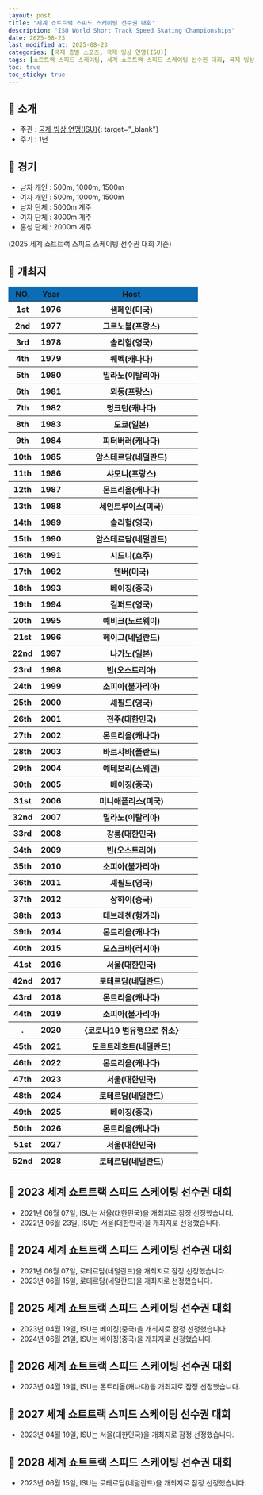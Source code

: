 ```yaml
---
layout: post
title: "세계 쇼트트랙 스피드 스케이팅 선수권 대회"
description: "ISU World Short Track Speed Skating Championships"
date: 2025-08-23
last_modified_at: 2025-08-23
categories: [국제 종별 스포츠, 국제 빙상 연맹(ISU)]
tags: [쇼트트랙 스피드 스케이팅, 세계 쇼트트랙 스피드 스케이팅 선수권 대회, 국제 빙상 연맹, ISU]
toc: true
toc_sticky: true
---
```

## 📜 소개
* 주관 : [국제 빙상 연맹(ISU)](https://www.isu.org/){: target="_blank"}
* 주기 : 1년

## 📜 경기
* 남자 개인 : 500m, 1000m, 1500m
* 여자 개인 : 500m, 1000m, 1500m
* 남자 단체 : 5000m 계주
* 여자 단체 : 3000m 계주
* 혼성 단체 : 2000m 계주

(2025 세계 쇼트트랙 스피드 스케이팅 선수권 대회 기준)

## 📜 개최지
<html>

<head>
    <meta charset="UTF-8">
</head>

<body>
    <table>
        <tr style="background: #0B6DB7;">
            <th style="width: 15%; font-weight: bold;">NO.</th>
            <th style="width: 15%; font-weight: bold;">Year</th>
            <th style="width: 70%; font-weight: bold;">Host</th>
        </tr>
        <tr>
            <th>1st</th>
            <th>1976</th>
            <th>섐페인(미국)</th>
        </tr>
        <tr>
            <th>2nd</th>
            <th>1977</th>
            <th>그르노블(프랑스)</th>
        </tr>
        <tr>
            <th>3rd</th>
            <th>1978</th>
            <th>솔리헐(영국)</th>
        </tr>
        <tr>
            <th>4th</th>
            <th>1979</th>
            <th>퀘벡(캐나다)</th>
        </tr>
        <tr>
            <th>5th</th>
            <th>1980</th>
            <th>밀라노(이탈리아)</th>
        </tr>
        <tr>
            <th>6th</th>
            <th>1981</th>
            <th>뫼동(프랑스)</th>
        </tr>
        <tr>
            <th>7th</th>
            <th>1982</th>
            <th>멍크턴(캐나다)</th>
        </tr>
        <tr>
            <th>8th</th>
            <th>1983</th>
            <th>도쿄(일본)</th>
        </tr>
        <tr>
            <th>9th</th>
            <th>1984</th>
            <th>피터버러(캐나다)</th>
        </tr>
        <tr>
            <th>10th</th>
            <th>1985</th>
            <th>암스테르담(네덜란드)</th>
        </tr>
        <tr>
            <th>11th</th>
            <th>1986</th>
            <th>샤모니(프랑스)</th>
        </tr>
        <tr>
            <th>12th</th>
            <th>1987</th>
            <th>몬트리올(캐나다)</th>
        </tr>
        <tr>
            <th>13th</th>
            <th>1988</th>
            <th>세인트루이스(미국)</th>
        </tr>
        <tr>
            <th>14th</th>
            <th>1989</th>
            <th>솔리헐(영국)</th>
        </tr>
        <tr>
            <th>15th</th>
            <th>1990</th>
            <th>암스테르담(네덜란드)</th>
        </tr>
        <tr>
            <th>16th</th>
            <th>1991</th>
            <th>시드니(호주)</th>
        </tr>
        <tr>
            <th>17th</th>
            <th>1992</th>
            <th>덴버(미국)</th>
        </tr>
        <tr>
            <th>18th</th>
            <th>1993</th>
            <th>베이징(중국)</th>
        </tr>
        <tr>
            <th>19th</th>
            <th>1994</th>
            <th>길퍼드(영국)</th>
        </tr>
        <tr>
            <th>20th</th>
            <th>1995</th>
            <th>예비크(노르웨이)</th>
        </tr>
        <tr>
            <th>21st</th>
            <th>1996</th>
            <th>헤이그(네덜란드)</th>
        </tr>
        <tr>
            <th>22nd</th>
            <th>1997</th>
            <th>나가노(일본)</th>
        </tr>
        <tr>
            <th>23rd</th>
            <th>1998</th>
            <th>빈(오스트리아)</th>
        </tr>
        <tr>
            <th>24th</th>
            <th>1999</th>
            <th>소피아(불가리아)</th>
        </tr>
        <tr>
            <th>25th</th>
            <th>2000</th>
            <th>셰필드(영국)</th>
        </tr>
        <tr>
            <th><span class="korea-host">26th</span></th>
            <th><span class="korea-host">2001</span></th>
            <th><span class="korea-host">전주(대한민국)</span></th>
        </tr>
        <tr>
            <th>27th</th>
            <th>2002</th>
            <th>몬트리올(캐나다)</th>
        </tr>
        <tr>
            <th>28th</th>
            <th>2003</th>
            <th>바르샤바(폴란드)</th>
        </tr>
        <tr>
            <th>29th</th>
            <th>2004</th>
            <th>예테보리(스웨덴)</th>
        </tr>
        <tr>
            <th>30th</th>
            <th>2005</th>
            <th>베이징(중국)</th>
        </tr>
        <tr>
            <th>31st</th>
            <th>2006</th>
            <th>미니애폴리스(미국)</th>
        </tr>
        <tr>
            <th>32nd</th>
            <th>2007</th>
            <th>밀라노(이탈리아)</th>
        </tr>
        <tr>
            <th><span class="korea-host">33rd</span></th>
            <th><span class="korea-host">2008</span></th>
            <th><span class="korea-host">강릉(대한민국)</span></th>
        </tr>
        <tr>
            <th>34th</th>
            <th>2009</th>
            <th>빈(오스트리아)</th>
        </tr>
        <tr>
            <th>35th</th>
            <th>2010</th>
            <th>소피아(불가리아)</th>
        </tr>
        <tr>
            <th>36th</th>
            <th>2011</th>
            <th>셰필드(영국)</th>
        </tr>
        <tr>
            <th>37th</th>
            <th>2012</th>
            <th>상하이(중국)</th>
        </tr>
        <tr>
            <th>38th</th>
            <th>2013</th>
            <th>데브레첸(헝가리)</th>
        </tr>
        <tr>
            <th>39th</th>
            <th>2014</th>
            <th>몬트리올(캐나다)</th>
        </tr>
        <tr>
            <th>40th</th>
            <th>2015</th>
            <th>모스크바(러시아)</th>
        </tr>
        <tr>
            <th><span class="korea-host">41st</span></th>
            <th><span class="korea-host">2016</span></th>
            <th><span class="korea-host">서울(대한민국)</span></th>
        </tr>
        <tr>
            <th>42nd</th>
            <th>2017</th>
            <th>로테르담(네덜란드)</th>
        </tr>
        <tr>
            <th>43rd</th>
            <th>2018</th>
            <th>몬트리올(캐나다)</th>
        </tr>
        <tr>
            <th>44th</th>
            <th>2019</th>
            <th>소피아(불가리아)</th>
        </tr>
        <tr>
            <th>.</th>
            <th>2020</th>
            <th>〈코로나19 범유행으로 취소〉</th>
        </tr>
        <tr>
            <th>45th</th>
            <th>2021</th>
            <th>도르트레흐트(네덜란드)</th>
        </tr>
        <tr>
            <th>46th</th>
            <th>2022</th>
            <th>몬트리올(캐나다)</th>
        </tr>
        <tr>
            <th><span class="korea-host">47th</span></th>
            <th><span class="korea-host">2023</span></th>
            <th><span class="korea-host">서울(대한민국)</span></th>
        </tr>
        <tr>
            <th>48th</th>
            <th>2024</th>
            <th>로테르담(네덜란드)</th>
        </tr>
        <tr>
            <th>49th</th>
            <th>2025</th>
            <th>베이징(중국)</th>
        </tr>
        <tr>
            <th>50th</th>
            <th>2026</th>
            <th>몬트리올(캐나다)</th>
        </tr>
        <tr>
            <th><span class="korea-host">51st</span></th>
            <th><span class="korea-host">2027</span></th>
            <th><span class="korea-host">서울(대한민국)</span></th>
        </tr>
        <tr>
            <th>52nd</th>
            <th>2028</th>
            <th>로테르담(네덜란드)</th>
        </tr>
    </table>
</body>

</html>

## 📜 2023 세계 쇼트트랙 스피드 스케이팅 선수권 대회
* 2021년 06월 07일, ISU는 <span class="korea-host">서울(대한민국)</span>을 개최지로 잠정 선정했습니다.
* 2022년 06월 23일, ISU는 <span class="korea-host">서울(대한민국)</span>을 개최지로 선정했습니다.

## 📜 2024 세계 쇼트트랙 스피드 스케이팅 선수권 대회
* 2021년 06월 07일, <span class="foreign-host">로테르담(네덜란드)</span>을 개최지로 잠정 선정했습니다.
* 2023년 06월 15일, <span class="foreign-host">로테르담(네덜란드)</span>을 개최지로 선정했습니다.

## 📜 2025 세계 쇼트트랙 스피드 스케이팅 선수권 대회
* 2023년 04월 19일, ISU는 <span class="foreign-host">베이징(중국)</span>을 개최지로 잠정 선정했습니다.
* 2024년 06월 21일, ISU는 <span class="foreign-host">베이징(중국)</span>을 개최지로 선정했습니다.

## 📜 2026 세계 쇼트트랙 스피드 스케이팅 선수권 대회
* 2023년 04월 19일, ISU는 <span class="foreign-host">몬트리올(캐나다)</span>을 개최지로 잠정 선정했습니다.

## 📜 2027 세계 쇼트트랙 스피드 스케이팅 선수권 대회
* 2023년 04월 19일, ISU는 <span class="korea-host">서울(대한민국)</span>을 개최지로 잠정 선정했습니다.

## 📜 2028 세계 쇼트트랙 스피드 스케이팅 선수권 대회
* 2023년 06월 15일, ISU는 <span class="foreign-host">로테르담(네덜란드)</span>을 개최지로 잠정 선정했습니다.
